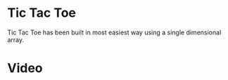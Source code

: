 # Tic Tac Toe

Tic Tac Toe has been built in most easiest way using a single dimensional array.

# Video
<div>
   <div align="left">
    <a href="https://www.youtube.com/embed/ArAM1m2SZyA"><img src="https://img.youtube.com/vi/ArAM1m2SZyA/hqdefault.jpg" alt=""></a>
</div> 
